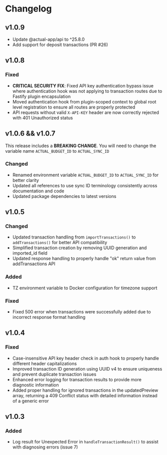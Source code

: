 # Changelog

## v1.0.9

- Update @actual-app/api to ^25.8.0
- Add support for deposit transactions (PR #26)

## v1.0.8

### Fixed
- **CRITICAL SECURITY FIX**: Fixed API key authentication bypass issue where authentication hook was not applying to transaction routes due to Fastify plugin encapsulation
- Moved authentication hook from plugin-scoped context to global root level registration to ensure all routes are properly protected
- API requests without valid `X-API-KEY` header are now correctly rejected with 401 Unauthorized status

## v1.0.6 && v1.0.7

This release includes a **BREAKING CHANGE**. You will need to change the variable name `ACTUAL_BUDGET_ID` to `ACTUAL_SYNC_ID`

### Changed
- Renamed environment variable `ACTUAL_BUDGET_ID` to `ACTUAL_SYNC_ID` for better clarity
- Updated all references to use sync ID terminology consistently across documentation and code
- Updated package dependencies to latest versions

## v1.0.5

### Changed
- Updated transaction handling from `importTransactions()` to `addTransactions()` for better API compatibility
- Simplified transaction creation by removing UUID generation and imported_id field
- Updated response handling to properly handle "ok" return value from addTransactions API

### Added
- TZ environment variable to Docker configuration for timezone support

### Fixed
- Fixed 500 error when transactions were successfully added due to incorrect response format handling

## v1.0.4

### Fixed
- Case-insensitive API key header check in auth hook to properly handle different header capitalizations
- Improved transaction ID generation using UUID v4 to ensure uniqueness and prevent duplicate transaction issues
- Enhanced error logging for transaction results to provide more diagnostic information
- Added proper handling for ignored transactions in the updatedPreview array, returning a 409 Conflict status with detailed information instead of a generic error

## v1.0.3

### Added
- Log result for Unexpected Error in `handleTransactionResult()` to assist with diagnosing errors (issue 7)